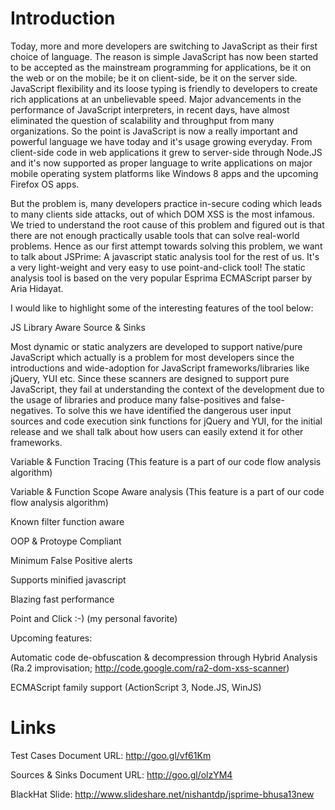 Introduction
===============
Today, more and more developers are switching to JavaScript as their first choice of language. The reason is simple JavaScript has now been started to be accepted as the mainstream programming for applications, be it on the web or on the mobile; be it on client-side, be it on the server side. JavaScript flexibility and its loose typing is friendly to developers to create rich applications at an unbelievable speed. Major advancements in the performance of JavaScript interpreters, in recent days, have almost eliminated the question of scalability and throughput from many organizations. So the point is JavaScript is now a really important and powerful language we have today and it's usage growing everyday. From client-side code in web applications it grew to server-side through Node.JS and it's now supported as proper language to write applications on major mobile operating system platforms like Windows 8 apps and the upcoming Firefox OS apps.

But the problem is, many developers practice in-secure coding which leads to many clients side attacks, out of which DOM XSS is the most infamous. We tried to understand the root cause of this problem and figured out is that there are not enough practically usable tools that can solve real-world problems. Hence as our first attempt towards solving this problem, we want to talk about JSPrime: A javascript static analysis tool for the rest of us. It's a very light-weight and very easy to use point-and-click tool! The static analysis tool is based on the very popular Esprima ECMAScript parser by Aria Hidayat.

I would like to highlight some of the interesting features of the tool below:

JS Library Aware Source & Sinks

Most dynamic or static analyzers are developed to support native/pure JavaScript which actually is a problem for most developers since the introductions and wide-adoption for JavaScript frameworks/libraries like jQuery, YUI etc. Since these scanners are designed to support pure JavaScript, they fail at understanding the context of the development due to the usage of libraries and produce many false-positives and false-negatives. To solve this we have identified the dangerous user input sources and code execution sink functions for jQuery and YUI, for the initial release and we shall talk about how users can easily extend it for other frameworks.

Variable & Function Tracing (This feature is a part of our code flow analysis algorithm)

Variable & Function Scope Aware analysis (This feature is a part of our code flow analysis algorithm)

Known filter function aware

OOP & Protoype Compliant

Minimum False Positive alerts

Supports minified javascript

Blazing fast performance

Point and Click :-) (my personal favorite)

Upcoming features:

Automatic code de-obfuscation & decompression through Hybrid Analysis (Ra.2 improvisation; http://code.google.com/ra2-dom-xss-scanner)

ECMAScript family support (ActionScript 3, Node.JS, WinJS)

Links
=====
Test Cases Document URL: http://goo.gl/vf61Km

Sources & Sinks Document URL: http://goo.gl/olzYM4

BlackHat Slide: http://www.slideshare.net/nishantdp/jsprime-bhusa13new

